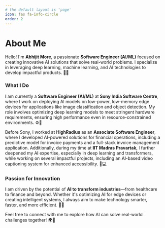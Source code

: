 ```yaml
---
# the default layout is 'page'
icon: fas fa-info-circle
order: 2
---
```


# About Me

Hello! I'm **Abhijit More**, a passionate **Software Engineer (AI/ML)** focused on creating innovative AI solutions that solve real-world problems. I specialize in leveraging deep learning, machine learning, and AI technologies to develop impactful products. 🤖💡

### What I Do

I am currently a **Software Engineer (AI/ML)** at **Sony India Software Centre**, where I work on deploying AI models on low-power, low-memory edge devices for applications like image classification and object detection. My role involves optimizing deep learning models to meet stringent hardware requirements, ensuring high performance even in resource-constrained environments. ⚙️📱

Before Sony, I worked at **HighRadius** as an **Associate Software Engineer**, where I developed AI-powered solutions for financial operations, including a predictive model for invoice payments and a full-stack invoice management application. Additionally, during my time at **IIT Madras Pravartak**, I further deepened my AI expertise, especially in deep learning and transformers, while working on several impactful projects, including an AI-based video captioning system for enhanced accessibility. 💼💻

### Passion for Innovation

I am driven by the potential of **AI to transform industries**—from healthcare to finance and beyond. Whether it's optimizing AI for edge devices or creating intelligent systems, I always aim to make technology smarter, faster, and more efficient. 🚀✨

Feel free to connect with me to explore how AI can solve real-world challenges together! 🌍🤝